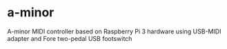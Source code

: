# a-minor
A-minor MIDI controller based on Raspberry Pi 3 hardware using USB-MIDI adapter and Fore two-pedal USB footswitch
